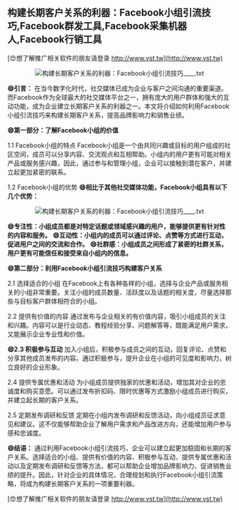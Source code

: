 ## **构建长期客户关系的利器：Facebook小组引流技巧,Facebook群发工具,Facebook采集机器人,Facebook行销工具**

[😍想了解推广相关软件的朋友请登录 http://www.vst.tw](http://www.vst.tw)

 <center><img src="https://vst.tw/MP4/tuiguang/png/5.png" alt="构建长期客户关系的利器：Facebook小组引流技巧____.txt"></center>

**😄引言：**
在当今数字化时代，社交媒体已成为企业与客户之间沟通的重要渠道。而Facebook作为全球最大的社交媒体平台之一，拥有庞大的用户群体和强大的互动功能，成为企业建立长期客户关系的利器之一。本文将介绍如何利用Facebook小组引流技巧来构建长期客户关系，提高品牌影响力和销售业绩。

**😄第一部分：了解Facebook小组的价值**

1.1 Facebook小组的特点
Facebook小组是一个由共同兴趣或目标的用户组成的社区空间，成员可以分享内容、交流观点和互相帮助。小组内的用户更有可能对相关产品或服务感兴趣，因此，通过参与和管理小组，企业可以接触到潜在客户，并建立起更加紧密的联系。

1.2 Facebook小组的优势
**😄相比于其他社交媒体功能，Facebook小组具有以下几个优势：**

 <center><img src="https://vst.tw/MP4/tuiguang/png/2.png" alt="构建长期客户关系的利器：Facebook小组引流技巧____.txt"></center>

**😄专注性：小组成员都是对特定话题或领域感兴趣的用户，能够提供更有针对性的内容和服务。**
**😄互动性：小组内的成员可以通过评论、点赞等方式进行互动，促进用户之间的交流和合作。**
**😄社群感：小组成员之间形成了紧密的社群关系，用户更有可能信任和接受来自小组内的信息。**

**😄第二部分：利用Facebook小组引流技巧构建客户关系**

2.1 选择适合的小组
在Facebook上有各种各样的小组，选择与企业产品或服务相关的小组非常重要。关注小组的成员数量、活跃度以及话题的相关度，尽量选择那些与目标客户群体相符合的小组。

2.2 提供有价值的内容
通过发布与企业相关的有价值内容，吸引小组成员的关注和兴趣。内容可以是行业动态、教程经验分享、问题解答等，既能满足用户需求，又能展示企业专业性和价值。

**😄2.3 积极参与互动**
加入小组后，积极参与成员之间的互动，回复评论、点赞和分享其他成员发布的内容。通过积极参与，提升企业在小组的可见度和影响力，树立良好的企业形象。

2.4 提供专属优惠和活动
为小组成员提供独家的优惠和活动，增加其对企业的忠诚度和购买意愿。可以通过发布折扣码、限时优惠等方式激励小组成员进行购买，并建立起长期的客户关系。

2.5 定期发布调研和反馈
定期在小组内发布调研和反馈活动，向小组成员征求意见和建议。这不仅能够帮助企业了解用户需求和产品改进方向，还能增加用户参与感和忠诚度。

**😄结语：**
通过利用Facebook小组引流技巧，企业可以建立起更加稳固和长期的客户关系。选择适合的小组、提供有价值的内容、积极参与互动、提供专属优惠和活动以及定期发布调研和反馈等方法，都可以帮助企业增加品牌影响力、促进销售业绩的提升。因此，针对企业的具体情况，合理规划和执行Facebook小组引流策略，将成为构建长期客户关系的一项重要利器。

[😍想了解推广相关软件的朋友请登录 http://www.vst.tw](http://www.vst.tw)



